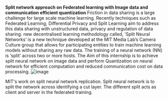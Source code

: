 <b>Split network approach on Federated learning with Image data and communication efficient quantization</b>
Friction in data sharing is a large challenge for large scale machine learning. Recently techniques such as Federated Learning, Differential Privacy and Split Learning aim to address this data sharing with unstructured data, privacy and regulation of data sharing. new decentralised learning methodology called, ‘Split Neural Networks’ is a new technique developed at the MIT Media Lab’s Camera Culture group that allows for participating entities to train machine learning models without sharing any raw data. The training of a neural network (NN) is ‘split’ across two or more hosts. The Aim of this internship is to achieve split neural network on image data and perform Quantization on neural network for efficient computation and reduced communication cost on data processing.
![image](https://user-images.githubusercontent.com/57839087/116559487-196e0900-a933-11eb-91eb-a4444e0ca8ad.png)

MIT's work on split neural network replication. Split neural network is to split the network across identifying a cut layer. The different split acts as client and server in the federated training.



